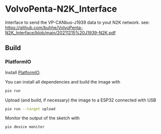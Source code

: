 # VolvoPenta-N2K_Interface
Interface to send the VP-CANbus-J1939 data to yout N2K network.
see: https://github.com/buhhe/VolvoPenta-N2K_Interface/blob/main/20211215%20J1939-N2K.pdf

## Build
### PlatformIO
Install [PlatformIO](https://platformio.org/).

You can install all dependencies and build the image with
```bash
pio run
```

Upload (and build, if necessary) the image to a ESP32 connected with USB
```bash
pio run --target upload
```

Monitor the output of the sketch with
```bash
pio device monitor
```

